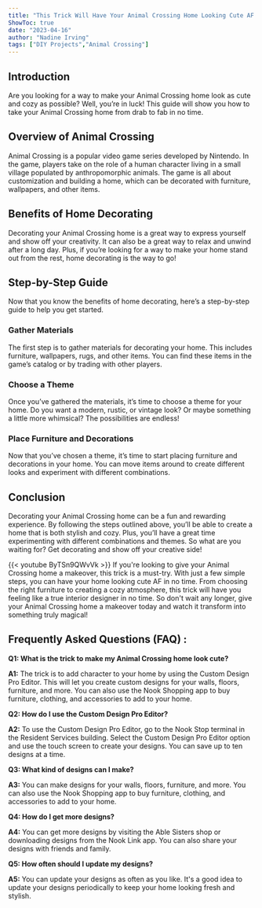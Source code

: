 ```yaml
---
title: "This Trick Will Have Your Animal Crossing Home Looking Cute AF in No Time!"
ShowToc: true 
date: "2023-04-16"
author: "Nadine Irving" 
tags: ["DIY Projects","Animal Crossing"]
---
```

## Introduction 
Are you looking for a way to make your Animal Crossing home look as cute and cozy as possible? Well, you’re in luck! This guide will show you how to take your Animal Crossing home from drab to fab in no time. 

## Overview of Animal Crossing 
Animal Crossing is a popular video game series developed by Nintendo. In the game, players take on the role of a human character living in a small village populated by anthropomorphic animals. The game is all about customization and building a home, which can be decorated with furniture, wallpapers, and other items. 

## Benefits of Home Decorating 
Decorating your Animal Crossing home is a great way to express yourself and show off your creativity. It can also be a great way to relax and unwind after a long day. Plus, if you’re looking for a way to make your home stand out from the rest, home decorating is the way to go! 

## Step-by-Step Guide 
Now that you know the benefits of home decorating, here’s a step-by-step guide to help you get started. 

### Gather Materials 
The first step is to gather materials for decorating your home. This includes furniture, wallpapers, rugs, and other items. You can find these items in the game’s catalog or by trading with other players. 

### Choose a Theme 
Once you’ve gathered the materials, it’s time to choose a theme for your home. Do you want a modern, rustic, or vintage look? Or maybe something a little more whimsical? The possibilities are endless! 

### Place Furniture and Decorations 
Now that you’ve chosen a theme, it’s time to start placing furniture and decorations in your home. You can move items around to create different looks and experiment with different combinations. 

## Conclusion 
Decorating your Animal Crossing home can be a fun and rewarding experience. By following the steps outlined above, you’ll be able to create a home that is both stylish and cozy. Plus, you’ll have a great time experimenting with different combinations and themes. So what are you waiting for? Get decorating and show off your creative side!

{{< youtube ByTSn9QWvVk >}} 
If you're looking to give your Animal Crossing home a makeover, this trick is a must-try. With just a few simple steps, you can have your home looking cute AF in no time. From choosing the right furniture to creating a cozy atmosphere, this trick will have you feeling like a true interior designer in no time. So don't wait any longer, give your Animal Crossing home a makeover today and watch it transform into something truly magical!

## Frequently Asked Questions (FAQ) :
**Q1: What is the trick to make my Animal Crossing home look cute?**

**A1:** The trick is to add character to your home by using the Custom Design Pro Editor. This will let you create custom designs for your walls, floors, furniture, and more. You can also use the Nook Shopping app to buy furniture, clothing, and accessories to add to your home. 

**Q2: How do I use the Custom Design Pro Editor?**

**A2:** To use the Custom Design Pro Editor, go to the Nook Stop terminal in the Resident Services building. Select the Custom Design Pro Editor option and use the touch screen to create your designs. You can save up to ten designs at a time. 

**Q3: What kind of designs can I make?**

**A3:** You can make designs for your walls, floors, furniture, and more. You can also use the Nook Shopping app to buy furniture, clothing, and accessories to add to your home. 

**Q4: How do I get more designs?**

**A4:** You can get more designs by visiting the Able Sisters shop or downloading designs from the Nook Link app. You can also share your designs with friends and family. 

**Q5: How often should I update my designs?**

**A5:** You can update your designs as often as you like. It's a good idea to update your designs periodically to keep your home looking fresh and stylish.




